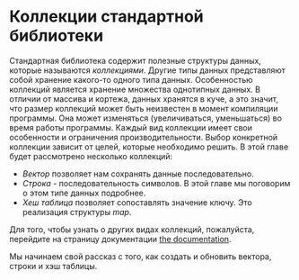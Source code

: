 # Коллекции стандартной библиотеки

Стандартная библиотека содержит полезные структуры данных, которые называются
*коллекциями*. Другие типы данных представляют собой хранение какого-то одного типа
данных. Особенностью коллекций является хранение множества однотипных данных.
В отличии от массива и кортежа, данных хранятся в куче, а это значит, что размер
коллекций может быть неизвестен в момент компиляции программы. Она может изменяться
(увеличиваться, уменьшаться) во время работы программы. Каждый вид коллекции имеет
свои особенности и ограничения производительности. Выбор конкретной коллекции зависит
от целей, которые необходимо решить. В этой главе будет рассмотрено несколько
коллекций:

* *Вектор* позволяет нам сохранять данные последовательно.
* *Строка* - последовательность символов. В этой главе мы поговорим о этом типе данных подробнее.
* *Хеш таблица* позволяет сопоставлять значение ключу. Это реализация структуры *map*.

Для того, чтобы узнать о других видах коллекций, пожалуйста, перейдите на страницу
документации [the documentation][collections].

[collections]: ../../std/collections/index.html

Мы начинаем свой рассказ с того, как создать и обновить вектора, строки и хэш таблицы.
